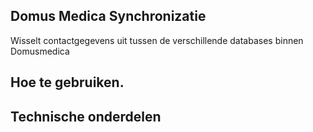 ## Domus Medica Synchronizatie

Wisselt contactgegevens uit tussen de verschillende databases binnen Domusmedica

## Hoe te gebruiken.


## Technische onderdelen